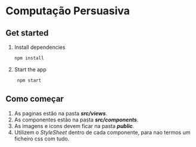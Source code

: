 # Computação Persuasiva

## Get started
1. Install dependencies
   ```bash
   npm install
   ```
2. Start the app
   ```bash
    npm start
   ```

## Como começar

1. As paginas estão na pasta ***src/views***.
2. As componentes estão na pasta ***src/components***.
3. As imagens e icons devem ficar na pasta ***public***.
4. Utilizem o *StyleSheet* dentro de cada componente, para nao termos um ficheiro css com tudo.

